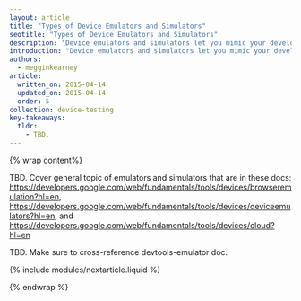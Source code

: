 ```yaml
---
layout: article
title: "Types of Device Emulators and Simulators"
seotitle: "Types of Device Emulators and Simulators"
description: "Device emulators and simulators let you mimic your development site on a range of devices from your workstation."
introduction: "Device emulators and simulators let you mimic your development site on a range of devices from your workstation. Learn about the different types of device emulators and simulators available."
authors:
  - megginkearney
article:
  written_on: 2015-04-14
  updated_on: 2015-04-14
  order: 5
collection: device-testing
key-takeaways:
  tldr: 
    - TBD.
---
```


{% wrap content%}

TBD. Cover general topic of emulators and simulators that are in these docs: https://developers.google.com/web/fundamentals/tools/devices/browseremulation?hl=en, https://developers.google.com/web/fundamentals/tools/devices/deviceemulators?hl=en, and https://developers.google.com/web/fundamentals/tools/devices/cloud?hl=en 

TBD. Make sure to cross-reference devtools-emulator doc.

{% include modules/nextarticle.liquid %}

{% endwrap %}

